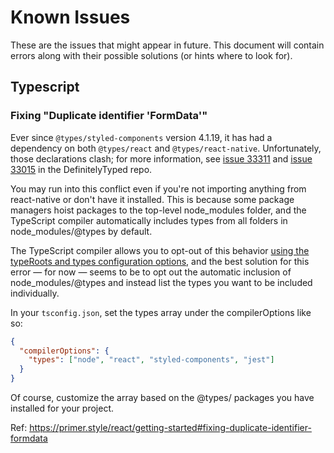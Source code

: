 # Known Issues

These are the issues that might appear in future. This document will contain errors along with their possible solutions (or hints where to look for).

## Typescript

### Fixing "Duplicate identifier 'FormData'"

Ever since `@types/styled-components` version 4.1.19, it has had a dependency on both `@types/react` and `@types/react-native`. Unfortunately, those declarations clash; for more information, see [issue 33311](https://github.com/DefinitelyTyped/DefinitelyTyped/issues/33311) and [issue 33015](https://github.com/DefinitelyTyped/DefinitelyTyped/issues/33015) in the DefinitelyTyped repo.

You may run into this conflict even if you're not importing anything from react-native or don't have it installed. This is because some package managers hoist packages to the top-level node_modules folder, and the TypeScript compiler automatically includes types from all folders in node_modules/@types by default.

The TypeScript compiler allows you to opt-out of this behavior [using the typeRoots and types configuration options](https://www.typescriptlang.org/docs/handbook/tsconfig-json.html#types-typeroots-and-types), and the best solution for this error — for now — seems to be to opt out the automatic inclusion of node_modules/@types and instead list the types you want to be included individually.

In your `tsconfig.json`, set the types array under the compilerOptions like so:

```json
{
  "compilerOptions": {
    "types": ["node", "react", "styled-components", "jest"]
  }
}
```

Of course, customize the array based on the @types/ packages you have installed for your project.

Ref: https://primer.style/react/getting-started#fixing-duplicate-identifier-formdata
